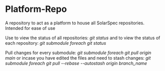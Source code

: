 # Platform-Repo
A repository to act as a platform to house all SolarSpec repositories. Intended for ease of use

Use to view the status of all repositories:
*git status*
and to view the status of each repository:
*git submodule foreach git status*


Pull changes for every submodule:
*git submodule foreach git pull origin main*
or incase you have edited the files and need to stash changes:
*git submodule foreach git pull --rebase --autostash origin branch_name*
